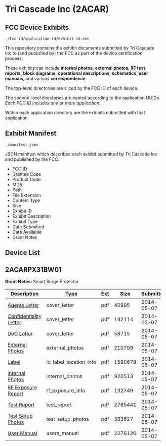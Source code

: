 # Tri Cascade Inc (2ACAR)
## FCC Device Exhibits

```
./fcc-id/application-id/exhibit-id.ext
```

This repository contains the exhibit documents submitted by Tri Cascade Inc to (and published by) the FCC as part of the device certification process.

These exhibits can include **internal photos**, **external photos**, **RF test reports**, **block diagrams**, **operational descriptions**, **schematics**, **user manuals**, and various **correspondence**.

The top-level directories are sliced by the FCC ID of each device.

The second-level directories are named according to the application UUIDs. *Each FCC ID includes one or more application.*

Within each application directory are the exhibits submitted with that application. 

## Exhibit Manifest

```
./manifest.json
```

JSON manifest which describes each exhibit submitted by Tri Cascade Inc and published by the FCC.

- FCC ID
- Grantee Code
- Product Code
- MD5
- Path
- File Extension
- Content Type
- Size
- Exhibit ID
- Exhibit Description
- Exhibit Type
- Date Submitted
- Date Available
- Grant Notes

## Device List
## 2ACARPX31BW01
**Grant Notes:** Smart Surge Protector

| Description | Type | Ext | Size | Submitted | Available |
| ----------- | ---- | --- | ---- | --------- | --------- |
| [Agents Letter](2ACARPX31BW01/9e89e13c5e21aaffb1c18c164c3243c9/2260108.pdf) | cover_letter | pdf | 40995 | 2014-05-07 | 2014-05-07 |
| [Confidentiality Letter](2ACARPX31BW01/9e89e13c5e21aaffb1c18c164c3243c9/2260109.pdf) | cover_letter | pdf | 142114 | 2014-05-07 | 2014-05-07 |
| [DoC Letter](2ACARPX31BW01/9e89e13c5e21aaffb1c18c164c3243c9/2260117.pdf) | cover_letter | pdf | 58715 | 2014-05-07 | 2014-05-07 |
| [External Photos](2ACARPX31BW01/9e89e13c5e21aaffb1c18c164c3243c9/2260098.pdf) | external_photos | pdf | 210799 | 2014-05-07 | 2014-05-07 |
| [Label](2ACARPX31BW01/9e89e13c5e21aaffb1c18c164c3243c9/2260097.pdf) | id_label_location_info | pdf | 1590679 | 2014-05-07 | 2014-05-07 |
| [Internal Photos](2ACARPX31BW01/9e89e13c5e21aaffb1c18c164c3243c9/2260104.pdf) | internal_photos | pdf | 920513 | 2014-05-07 | 2014-05-07 |
| [RF Exposure Report](2ACARPX31BW01/9e89e13c5e21aaffb1c18c164c3243c9/2260105.pdf) | rf_exposure_info | pdf | 132749 | 2014-05-07 | 2014-05-07 |
| [Test Report](2ACARPX31BW01/9e89e13c5e21aaffb1c18c164c3243c9/2260101.pdf) | test_report | pdf | 2785441 | 2014-05-07 | 2014-05-07 |
| [Test Setup Photos](2ACARPX31BW01/9e89e13c5e21aaffb1c18c164c3243c9/2260102.pdf) | test_setup_photos | pdf | 383627 | 2014-05-07 | 2014-05-07 |
| [User Manual](2ACARPX31BW01/9e89e13c5e21aaffb1c18c164c3243c9/2260103.pdf) | users_manual | pdf | 2276126 | 2014-05-07 | 2014-05-07 |
